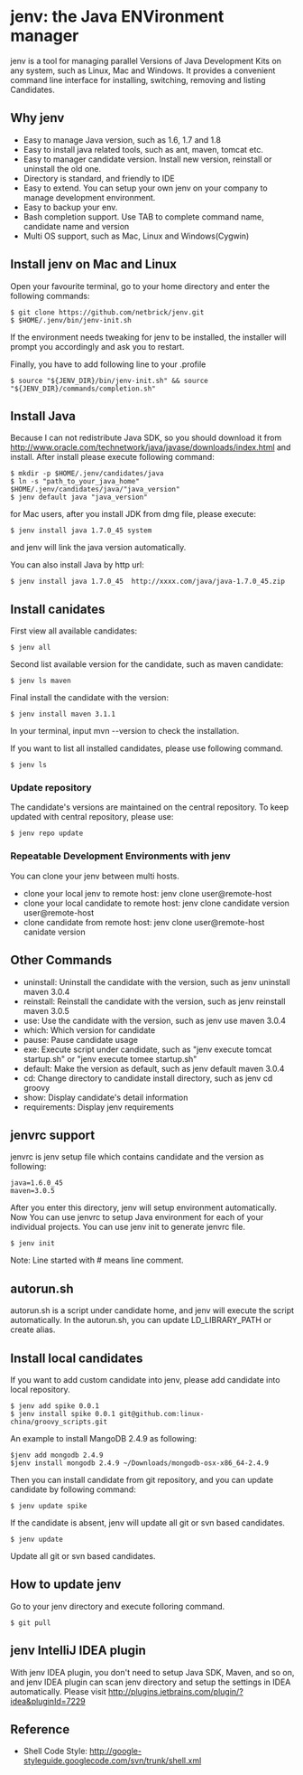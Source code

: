 jenv: the Java ENVironment manager
=======================================
jenv is a tool for managing parallel Versions of Java Development Kits on any system, such as Linux, Mac and Windows.
It provides a convenient command line interface for installing, switching, removing and listing Candidates.

## Why jenv
   * Easy to manage Java version, such as 1.6, 1.7 and 1.8
   * Easy to install java related tools, such as ant, maven, tomcat etc.
   * Easy to manager candidate version. Install new version, reinstall or uninstall the old one.
   * Directory is standard, and friendly to IDE
   * Easy to extend. You can setup your own jenv on your company to manage development environment.
   * Easy to backup your env.
   * Bash completion support. Use TAB to complete command name, candidate name and version
   * Multi OS support, such as Mac, Linux and Windows(Cygwin)

## Install jenv on Mac and Linux
Open your favourite terminal, go to your home directory and enter the following commands:

    $ git clone https://github.com/netbrick/jenv.git
    $ $HOME/.jenv/bin/jenv-init.sh

If the environment needs tweaking for jenv to be installed, the installer will prompt you accordingly and ask you to restart.

Finally, you have to add following line to your .profile

    $ source "${JENV_DIR}/bin/jenv-init.sh" && source "${JENV_DIR}/commands/completion.sh"


## Install Java
Because I can not redistribute Java SDK, so you should download it from http://www.oracle.com/technetwork/java/javase/downloads/index.html
and install. After install please execute following command:

    $ mkdir -p $HOME/.jenv/candidates/java
    $ ln -s "path_to_your_java_home" $HOME/.jenv/candidates/java/"java_version"
    $ jenv default java "java_version"

for Mac users, after you install JDK from dmg file, please execute:

    $ jenv install java 1.7.0_45 system

and jenv will link the java version automatically.

You can also install Java by http url:

    $ jenv install java 1.7.0_45  http://xxxx.com/java/java-1.7.0_45.zip

## Install canidates

First view all available candidates:

    $ jenv all

Second list available version for the candidate, such as maven candidate:

    $ jenv ls maven

Final install the candidate with the version:

    $ jenv install maven 3.1.1
In your terminal, input mvn --version to check the installation.

If you want to list all installed candidates, please use following command.

    $ jenv ls

### Update repository
The candidate's versions are maintained on the central repository. To keep updated with central repository, please use:

    $ jenv repo update

### Repeatable Development Environments with jenv
You can clone your jenv between multi hosts.

* clone your local jenv to remote host: jenv clone user@remote-host
* clone your local candidate to remote host:  jenv clone candidate version user@remote-host
* clone candidate from remote host: jenv clone user@remote-host canidate version

## Other Commands

  * uninstall: Uninstall the candidate with the version, such as jenv uninstall maven 3.0.4
  * reinstall: Reinstall the candidate with the version, such as jenv reinstall maven 3.0.5
  * use: Use the candidate with the version, such as jenv use maven 3.0.4
  * which: Which version for candidate
  * pause: Pause candidate usage
  * exe: Execute script under candidate, such as "jenv execute tomcat startup.sh" or "jenv execute tomee startup.sh"
  * default: Make the version as default, such as jenv default maven 3.0.4
  * cd: Change directory to candidate install directory, such as jenv cd groovy
  * show: Display candidate's detail information
  * requirements: Display jenv requirements

## jenvrc support
jenvrc is jenv setup file which contains candidate and the version as following:

    java=1.6.0_45
    maven=3.0.5

After you enter this directory, jenv will setup environment automatically.
Now You can use jenvrc to setup Java environment for each of your individual projects.
You can use jenv init to generate jenvrc file.

    $ jenv init

Note:  Line started with # means line comment.

## autorun.sh
autorun.sh is a script under candidate home, and jenv will execute the script automatically. In the autorun.sh, you can update LD_LIBRARY_PATH or create alias.

## Install local candidates
If you want to add custom candidate into jenv, please add candidate into local repository.

    $ jenv add spike 0.0.1
    $ jenv install spike 0.0.1 git@github.com:linux-china/groovy_scripts.git

An example to install MangoDB 2.4.9 as following:

    $jenv add mongodb 2.4.9
    $jenv install mongodb 2.4.9 ~/Downloads/mongodb-osx-x86_64-2.4.9

Then you can install candidate from git repository, and you can update candidate by following command:

    $ jenv update spike

If the candidate is absent, jenv will update all git or svn based candidates.

    $ jenv update

Update all git or svn based candidates.

## How to update jenv
Go to your jenv directory and execute folloring command.

    $ git pull

## jenv IntelliJ IDEA plugin
With jenv IDEA plugin, you don't need to setup Java SDK, Maven, and so on, and jenv IDEA plugin can scan jenv directory
and setup the settings in IDEA automatically. Please visit http://plugins.jetbrains.com/plugin/?idea&pluginId=7229

## Reference

* Shell Code Style: http://google-styleguide.googlecode.com/svn/trunk/shell.xml
